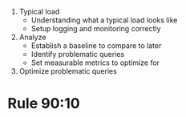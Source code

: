 1. Typical load
	- Understanding what a typical load looks like
	- Setup logging and monitoring correctly
2. Analyze
	- Establish a baseline to compare to later
	- Identify problematic queries
	- Set measurable metrics to optimize for
1. Optimize problematic queries
# Rule 90:10